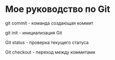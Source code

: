 # Мое руководство по Git
 git commit - команда создающая коммит

 git init - инициализация Git

 Git status - проверка текущего статуса

 Git checkout - переход между коммитами

 